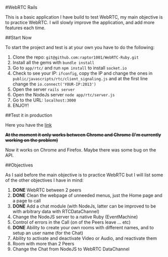 #WebRTC Rails


This is a basic application I have build to test WebRTC, my main objective is to practice WebRTC. I will slowly improve the application, and add more features each time.

##Start Now

To start the project and test is at your own you have to do the following:

1. Clone the repo: ```git@github.com:raptor1001/WebRTC-Ruby.git```
2. Install all the gems with ```bundle install```
3. Go to ```app/rtc/``` and run ```npm install``` to install ```socket.io```
4. Check to see your IP: ```ifconfig```, copy the IP and change the ones in ```public/javascripts/rtc/client_signaling.js``` and at the first line change the ```io.connect('YOUR-IP:2013')```
5. Open the server ```rails server```
6. Open the NodeJs server ```node app/rtc/server.js```
7. Go to the URL: ```localhost:3000```
8. ENJOY!

##Test it in production

Here you have the [link](http://webrtc-rails.layeris.com)

~~**At the moment it only works between Chrome and Chrome (I'm currently working on the problem)**~~

Now it works on Chrome and Firefox. Maybe there was some bug on the API.


##Objectives

As I said before the main objective is to practice WebRTC but I will list some of the other objectives I have in mind:

1. **DONE** WebRTC between 2 peers
2. **DONE** Clean the webpage of unneeded menus, just the Home page and a page to call
3. **DONE** Add a chat module (with NodeJs, latter can be improved to be with arbitrary data with RTCDataChannel)
4. Change the NodeJS server to a native Ruby (EventMachine)
5. Control of errors in the Call (on of the Peers leave ... etc)
6. **DONE** Ability to create your own rooms with different names, and to setup an user name (for the Chat)
7. Ability to activate and deactivate Video or Audio, and reactivate them 
8. Room with more than 2 Peers
9. Change the Chat from NodeJS to WebRTC DataChannel

